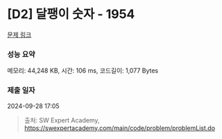 # [D2] 달팽이 숫자 - 1954 

[문제 링크](https://swexpertacademy.com/main/code/problem/problemDetail.do?contestProbId=AV5PobmqAPoDFAUq) 

### 성능 요약

메모리: 44,248 KB, 시간: 106 ms, 코드길이: 1,077 Bytes

### 제출 일자

2024-09-28 17:05



> 출처: SW Expert Academy, https://swexpertacademy.com/main/code/problem/problemList.do